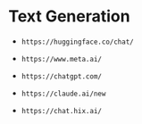 # Text Generation
* `https://huggingface.co/chat/`

* `https://www.meta.ai/`

* `https://chatgpt.com/`

* `https://claude.ai/new`

* `https://chat.hix.ai/`
